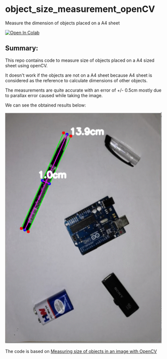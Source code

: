 # object_size_measurement_openCV
Measure the dimension of objects placed on a A4 sheet



[![Open In Colab](https://colab.research.google.com/assets/colab-badge.svg)](https://colab.research.google.com/github/hemanth-nag/object_size_measurement_openCV/blob/main/data/Object_size_A4_colabv.ipynb)

## Summary:

This repo contains code to measure size of objects placed on a A4 sized sheet using openCV.

It doesn't work if the objects are not on a A4 sheet because A4 sheet is considered as the reference to calculate dimensions of other objects.

The measurements are quite accurate with an error of +/- 0.5cm mostly due to parallax error caused while taking the image.

We can see the obtained results below:

![alt text](data/object_size_output.gif)

The code is based on [Measuring size of objects in an image with OpenCV](https://www.pyimagesearch.com/2016/03/28/measuring-size-of-objects-in-an-image-with-opencv/)
